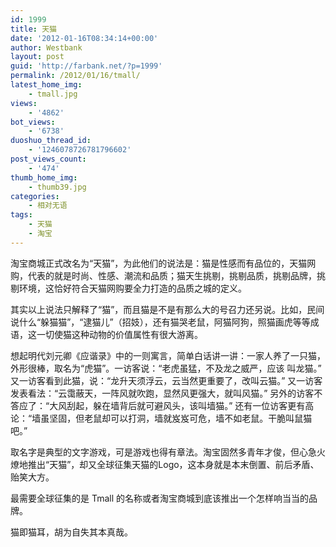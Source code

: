 ```yaml
---
id: 1999
title: 天猫
date: '2012-01-16T08:34:14+00:00'
author: Westbank
layout: post
guid: 'http://farbank.net/?p=1999'
permalink: /2012/01/16/tmall/
latest_home_img:
    - tmall.jpg
views:
    - '4862'
bot_views:
    - '6738'
duoshuo_thread_id:
    - '1246078726781796602'
post_views_count:
    - '474'
thumb_home_img:
    - thumb39.jpg
categories:
    - 相对无语
tags:
    - 天猫
    - 淘宝
---
```


淘宝商城正式改名为“天猫”，为此他们的说法是：猫是性感而有品位的，天猫网购，代表的就是时尚、性感、潮流和品质；猫天生挑剔，挑剔品质，挑剔品牌，挑剔环境，这恰好符合天猫网购要全力打造的品质之城的定义。

其实以上说法只解释了“猫”，而且猫是不是有那么大的号召力还另说。比如，民间说什么“躲猫猫”，“逮猫儿”（招妓），还有猫哭老鼠，阿猫阿狗，照猫画虎等等成语，这一切使猫这种动物的价值属性有很大游离。

想起明代刘元卿《应谐录》中的一则寓言，简单白话讲一讲：一家人养了一只猫，外形很棒，取名为“虎猫”。一访客说：“老虎虽猛，不及龙之威严，应该 叫龙猫。” 又一访客看到此猫，说：“龙升天须浮云，云当然更重要了，改叫云猫。” 又一访客发表看法：“云霭蔽天，一阵风就吹跑，显然风更强大，就叫风猫。” 另外的访客不答应了：“大风刮起，躲在墙背后就可避风头，该叫墙猫。” 还有一位访客更有高论：“墙虽坚固，但老鼠却可以打洞，墙就岌岌可危，墙不如老鼠。干脆叫鼠猫吧。”

取名字是典型的文字游戏，可是游戏也得有章法。淘宝固然多青年才俊，但心急火燎地推出“天猫”，却又全球征集天猫的Logo，这本身就是本末倒置、前后矛盾、贻笑大方。

最需要全球征集的是 Tmall 的名称或者淘宝商城到底该推出一个怎样响当当的品牌。

猫即猫耳，胡为自失其本真哉。
